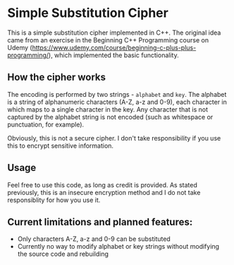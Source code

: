 # Simple Substitution Cipher
This is a simple substitution cipher implemented in C++. 
The original idea came from an exercise in the Beginning C++ Programming course on Udemy (https://www.udemy.com/course/beginning-c-plus-plus-programming/), which implemented the basic functionality.

## How the cipher works
The encoding is performed by two strings - `alphabet` and `key`. The alphabet is a string of alphanumeric characters (A-Z, a-z and 0-9), each character in which maps to a single character in the key. Any character that is not captured by the alphabet string
is not encoded (such as whitespace or punctuation, for example).

Obviously, this is not a secure cipher. I don't take responsibility if you use this to encrypt sensitive information. 

## Usage
Feel free to use this code, as long as credit is provided. As stated previously, this is an insecure encryption method and I do not take responsiblity for how you use it.

## Current limitations and planned features:
- Only characters A-Z, a-z and 0-9 can be substituted
- Currently no way to modify alphabet or key strings without modifying the source code and rebuilding